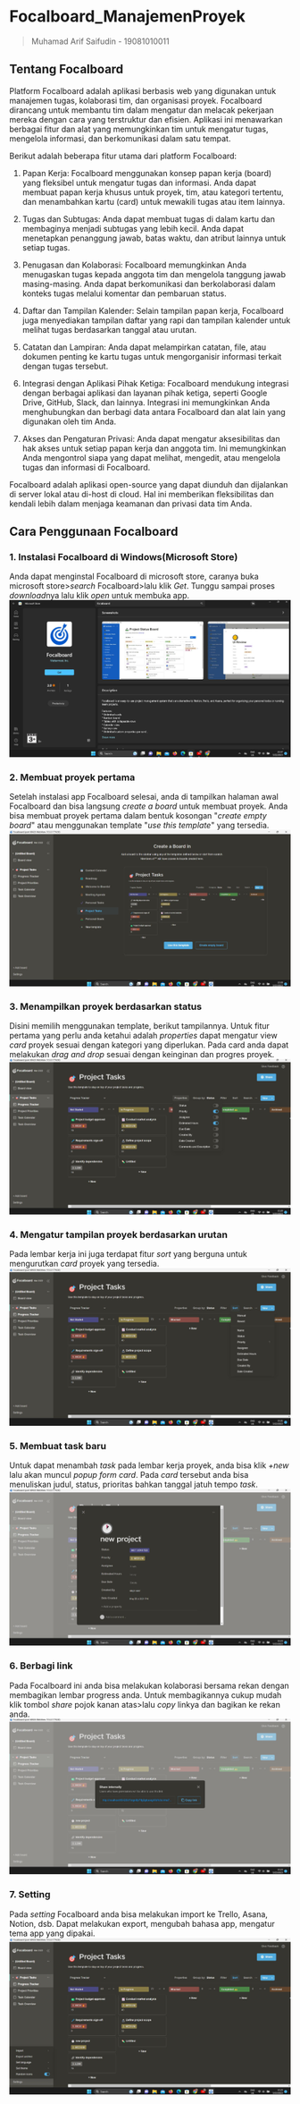 # Focalboard_ManajemenProyek

> Muhamad Arif Saifudin - 19081010011

## Tentang Focalboard
Platform Focalboard adalah aplikasi berbasis web yang digunakan untuk manajemen tugas, kolaborasi tim, dan organisasi proyek. Focalboard dirancang untuk membantu tim dalam mengatur dan melacak pekerjaan mereka dengan cara yang terstruktur dan efisien. Aplikasi ini menawarkan berbagai fitur dan alat yang memungkinkan tim untuk mengatur tugas, mengelola informasi, dan berkomunikasi dalam satu tempat.

Berikut adalah beberapa fitur utama dari platform Focalboard:

1. Papan Kerja: Focalboard menggunakan konsep papan kerja (board) yang fleksibel untuk mengatur tugas dan informasi. Anda dapat membuat papan kerja khusus untuk proyek, tim, atau kategori tertentu, dan menambahkan kartu (card) untuk mewakili tugas atau item lainnya.

2. Tugas dan Subtugas: Anda dapat membuat tugas di dalam kartu dan membaginya menjadi subtugas yang lebih kecil. Anda dapat menetapkan penanggung jawab, batas waktu, dan atribut lainnya untuk setiap tugas.

3. Penugasan dan Kolaborasi: Focalboard memungkinkan Anda menugaskan tugas kepada anggota tim dan mengelola tanggung jawab masing-masing. Anda dapat berkomunikasi dan berkolaborasi dalam konteks tugas melalui komentar dan pembaruan status.

4. Daftar dan Tampilan Kalender: Selain tampilan papan kerja, Focalboard juga menyediakan tampilan daftar yang rapi dan tampilan kalender untuk melihat tugas berdasarkan tanggal atau urutan.

5. Catatan dan Lampiran: Anda dapat melampirkan catatan, file, atau dokumen penting ke kartu tugas untuk mengorganisir informasi terkait dengan tugas tersebut.

6. Integrasi dengan Aplikasi Pihak Ketiga: Focalboard mendukung integrasi dengan berbagai aplikasi dan layanan pihak ketiga, seperti Google Drive, GitHub, Slack, dan lainnya. Integrasi ini memungkinkan Anda menghubungkan dan berbagi data antara Focalboard dan alat lain yang digunakan oleh tim Anda.

7. Akses dan Pengaturan Privasi: Anda dapat mengatur aksesibilitas dan hak akses untuk setiap papan kerja dan anggota tim. Ini memungkinkan Anda mengontrol siapa yang dapat melihat, mengedit, atau mengelola tugas dan informasi di Focalboard.

Focalboard adalah aplikasi open-source yang dapat diunduh dan dijalankan di server lokal atau di-host di cloud. Hal ini memberikan fleksibilitas dan kendali lebih dalam menjaga keamanan dan privasi data tim Anda.

## Cara Penggunaan Focalboard

### 1. Instalasi Focalboard di Windows(Microsoft Store)
Anda dapat menginstal Focalboard di microsoft store, caranya buka microsoft store>*search* Focalboard>lalu klik *Get*. Tunggu sampai proses *download*nya lalu klik *open* untuk membuka app.
![alt text](https://github.com/thomasndrw/Focalboard-ToolManajemenProyek/blob/main/focalboard/focalboard1.jpeg)

### 2. Membuat proyek pertama
Setelah instalasi app Focalboard selesai, anda di tampilkan halaman awal Focalboard dan bisa langsung *create a board* untuk membuat proyek. Anda bisa membuat proyek pertama dalam bentuk kosongan "*create empty board*" atau menggunakan template "*use this template*" yang tersedia.
![alt text](https://github.com/thomasndrw/Focalboard-ToolManajemenProyek/blob/main/focalboard/focalboard2.jpeg)

### 3. Menampilkan proyek berdasarkan status
Disini memilih menggunakan template, berikut tampilannya. Untuk fitur pertama yang perlu anda ketahui adalah *properties* dapat mengatur view *card* proyek sesuai dengan kategori yang diperlukan. Pada card anda dapat melakukan *drag and drop* sesuai dengan keinginan dan progres proyek.
![alt text](https://github.com/thomasndrw/Focalboard-ToolManajemenProyek/blob/main/focalboard/focalboard3.jpeg)

### 4. Mengatur tampilan proyek berdasarkan urutan
Pada lembar kerja ini juga terdapat fitur *sort* yang berguna untuk mengurutkan *card* proyek yang tersedia.
![alt text](https://github.com/thomasndrw/Focalboard-ToolManajemenProyek/blob/main/focalboard/focalboard4.jpeg)

### 5. Membuat task baru
Untuk dapat menambah *task* pada lembar kerja proyek, anda bisa klik *+new* lalu akan muncul *popup form card*. Pada *card* tersebut anda bisa menuliskan judul, status, prioritas bahkan tanggal jatuh tempo *task*.
![alt text](https://github.com/thomasndrw/Focalboard-ToolManajemenProyek/blob/main/focalboard/focalboard5.jpeg)

### 6. Berbagi link
Pada Focalboard ini anda bisa melakukan kolaborasi bersama rekan dengan membagikan lembar progress anda. Untuk membagikannya cukup mudah klik tombol *share* pojok kanan atas>lalu *copy* linkya dan bagikan ke rekan anda.
![alt text](https://github.com/thomasndrw/Focalboard-ToolManajemenProyek/blob/main/focalboard/focalboard6.jpeg)

### 7. Setting
Pada *setting* Focalboard anda bisa melakukan import ke Trello, Asana, Notion, dsb. Dapat melakukan export, mengubah bahasa app, mengatur tema app yang dipakai.
![alt text](https://github.com/thomasndrw/Focalboard-ToolManajemenProyek/blob/main/focalboard/focalboard8.jpeg)
